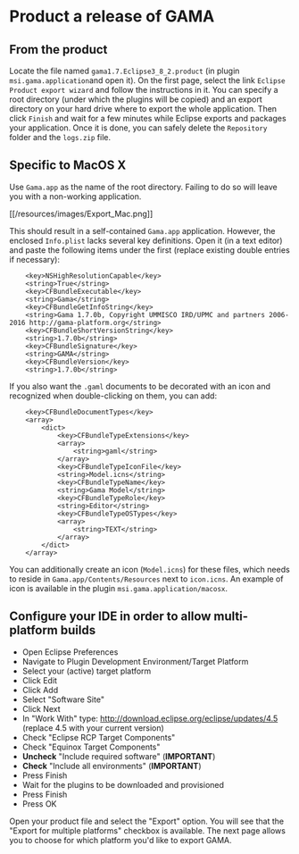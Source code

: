 # Product a release of GAMA
## From the product
Locate the file named `gama1.7.Eclipse3_8_2.product` (in plugin `msi.gama.application`and open it).
On the first page, select the link `Eclipse Product export wizard` and follow the instructions in it. You can specify a root directory (under which the plugins will be copied) and an export directory on your hard drive where to export the whole application. Then click `Finish` and wait for a few minutes while Eclipse exports and packages your application. Once it is done, you can safely delete the `Repository` folder and the `logs.zip` file.
## Specific to MacOS X
Use `Gama.app` as the name of the root directory. Failing to do so will leave you with a non-working application. 

[[/resources/images/Export_Mac.png]]

This should result in a self-contained `Gama.app` application. However, the enclosed `Info.plist` lacks several key definitions. Open it (in a text editor) and paste the following items under the first <dict> (replace existing double entries if necessary):
```
	<key>NSHighResolutionCapable</key>
	<string>True</string>
	<key>CFBundleExecutable</key>
	<string>Gama</string>
	<key>CFBundleGetInfoString</key>
	<string>Gama 1.7.0b, Copyright UMMISCO IRD/UPMC and partners 2006-2016 http://gama-platform.org</string>
	<key>CFBundleShortVersionString</key>
	<string>1.7.0b</string>
	<key>CFBundleSignature</key>
	<string>GAMA</string>
	<key>CFBundleVersion</key>
	<string>1.7.0b</string>

```

If you also want the `.gaml` documents to be decorated with an icon and recognized when double-clicking on them, you can add:
```
	<key>CFBundleDocumentTypes</key>
	<array>
		<dict>
			<key>CFBundleTypeExtensions</key>
			<array>
				<string>gaml</string>
			</array>
			<key>CFBundleTypeIconFile</key>
			<string>Model.icns</string>
			<key>CFBundleTypeName</key>
			<string>Gama Model</string>
			<key>CFBundleTypeRole</key>
			<string>Editor</string>
			<key>CFBundleTypeOSTypes</key>
			<array>
				<string>TEXT</string>
			</array>
		</dict>
	</array>
```

You can additionally create an icon (`Model.icns`) for these files, which needs to reside in `Gama.app/Contents/Resources` next to `icon.icns`. An example of icon is available in the plugin `msi.gama.application/macosx`. 

## Configure your IDE in order to allow multi-platform builds

* Open Eclipse Preferences
* Navigate to Plugin Development Environment/Target Platform
* Select your (active) target platform
* Click Edit
* Click Add
* Select "Software Site"
* Click Next
* In "Work With" type: http://download.eclipse.org/eclipse/updates/4.5 (replace 4.5 with your current version)
* Check "Eclipse RCP Target Components"
* Check "Equinox Target Components"
* **Uncheck** "Include required software" (**IMPORTANT**)
* **Check** "Include all environments" (**IMPORTANT**)
* Press Finish
* Wait for the plugins to be downloaded and provisioned
* Press Finish
* Press OK

Open your product file and select the "Export" option. You will see that the "Export for multiple platforms" checkbox is available. The next page allows you to choose for which platform you'd like to export GAMA.